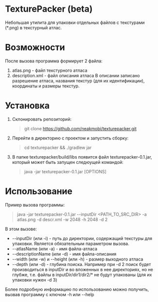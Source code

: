 # TexturePacker (beta)
Небольшая утилита для упаковки отдельных файлов с текстурами (*.png) в текстурный атлас.
# Возможности
После вызова программа формирует 2 файла: 
1. atlas.png - файл текстурного атласа
2. description.xml - файл описания атласа
В описании записано разрешение атласа, названия текстур (для их идентификации), координаты и размеры текстур.
# Установка
1. Склонировать репозиторий:
    >git clone https://github.com/neakmobi/texturepacker.git
2. Перейти в директорию с проектом и запустить сборку:
    >cd texturepacker && ./gradlew jar
3. В папке texturepacker/build/libs появится файл texturepacker-0.1.jar, который может быть запущен следюущей командой:
    >java -jar texturepacker-0.1.jar \[OPTIONS\]
# Использование
Пример вызова программы:
> java -jar texturepacker-0.1.jar --inputDir <PATH_TO_SRC_DIR> -a atlas.png -d descr.xml -w 2048 -h 2048 -d 2

В этом вызове:
* --inputDir (или -i) - путь до директории, содержащий текстуры для упаковки. Является обязательным параметром вызова.
* --atlasName (или -a) - имя файла-атласа
* --descriptionName (или -d) - имя файла-описания
* --width (или -w) и --height (или -h) - размер выходного атласа
* --depth (или -d) - глубина поиска. Например при -d 2 поиск будет производиться в inputDir и во вложенных в нее директориях, но не глубже, т.е. файлы в inputDir/dir1/dir2/* не будут упакованы (для их упаковки нужен -d 3)

Более подробную информацию по использованию можно получить, вызвав программу с ключом -h или --help